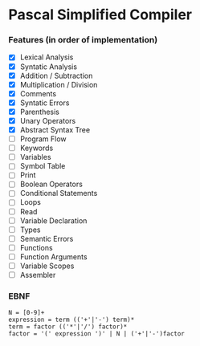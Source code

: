 # Pascal Simplified Compiler

### Features (in order of implementation)
- [x] Lexical Analysis
- [x] Syntatic Analysis
- [x] Addition / Subtraction
- [x] Multiplication / Division
- [x] Comments
- [x] Syntatic Errors
- [x] Parenthesis
- [x] Unary Operators
- [x] Abstract Syntax Tree
- [ ] Program Flow
- [ ] Keywords
- [ ] Variables
- [ ] Symbol Table
- [ ] Print
- [ ] Boolean Operators
- [ ] Conditional Statements
- [ ] Loops
- [ ] Read
- [ ] Variable Declaration
- [ ] Types
- [ ] Semantic Errors
- [ ] Functions
- [ ] Function Arguments
- [ ] Variable Scopes
- [ ] Assembler

### EBNF
```
N = [0-9]+
expression = term (('+'|'-') term)*
term = factor (('*'|'/') factor)*
factor = '(' expression ')' | N | ('+'|'-')factor
```
